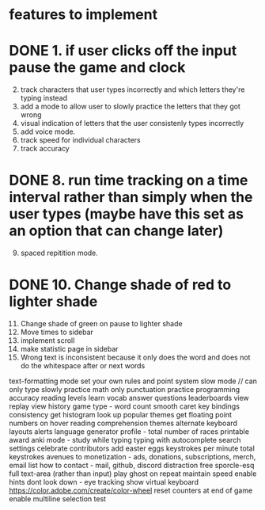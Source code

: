# features to implement #

# DONE 1. if user clicks off the input pause the game and clock
2. track characters that user types incorrectly and which letters they're typing instead
3. add a mode to allow user to slowly practice the letters that they got wrong
4. visual indication of letters that the user consistenly types incorrectly
5. add voice mode.
6. track speed for individual characters
7. track accuracy
# DONE 8. run time tracking on a time interval rather than simply when the user types (maybe have this set as an option that can change later)
9. spaced repitition mode.
# DONE 10. Change shade of red to lighter shade
11. Change shade of green on pause to lighter shade
12. Move times to sidebar
13. implement scroll
14. make statistic page in sidebar
15. Wrong text is inconsistent because it only does the word
	and does not do the whitespace after or next words

text-formatting mode
set your own rules and point system
slow mode // can only type slowly 
practice math
only punctuation
practice programming
accuracy
reading levels
learn vocab
answer questions
leaderboards
view replay
view history
game type - word count
smooth caret
key bindings
consistency
get histogram 
look up popular themes
get floating point numbers on hover
reading comprehension
themes
alternate keyboard layouts
alerts
language generator
profile - total number of races
printable award
anki mode - study while typing
typing with autocomplete
search settings
celebrate contributors
add easter eggs
keystrokes per minute 
total keystrokes
avenues to monetization - ads, donations, subscriptions, merch, email list
how to contact - mail, github, discord
distraction free
sporcle-esq
full text-area (rather than input)
play ghost on repeat
maintain speed
enable hints
dont look down - eye tracking
show virtual keyboard
https://color.adobe.com/create/color-wheel
reset counters at end of game
enable multiline
selection test 